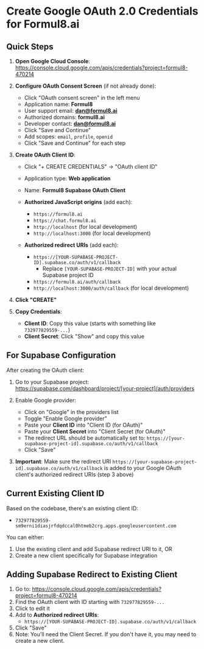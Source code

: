# Create Google OAuth 2.0 Credentials for Formul8.ai

## Quick Steps

1. **Open Google Cloud Console**: 
   https://console.cloud.google.com/apis/credentials?project=formul8-470214

2. **Configure OAuth Consent Screen** (if not already done):
   - Click "OAuth consent screen" in the left menu
   - Application name: **Formul8**
   - User support email: **dan@formul8.ai**
   - Authorized domains: **formul8.ai**
   - Developer contact: **dan@formul8.ai**
   - Click "Save and Continue"
   - Add scopes: `email`, `profile`, `openid`
   - Click "Save and Continue" for each step

3. **Create OAuth Client ID**:
   - Click "+ CREATE CREDENTIALS" → "OAuth client ID"
   - Application type: **Web application**
   - Name: **Formul8 Supabase OAuth Client**
   
   - **Authorized JavaScript origins** (add each):
     - `https://formul8.ai`
     - `https://chat.formul8.ai`
     - `http://localhost` (for local development)
     - `http://localhost:3000` (for local development)
   
   - **Authorized redirect URIs** (add each):
     - `https://[YOUR-SUPABASE-PROJECT-ID].supabase.co/auth/v1/callback`
       - Replace `[YOUR-SUPABASE-PROJECT-ID]` with your actual Supabase project ID
     - `https://formul8.ai/auth/callback`
     - `http://localhost:3000/auth/callback` (for local development)

4. **Click "CREATE"**

5. **Copy Credentials**:
   - **Client ID**: Copy this value (starts with something like `732977829559-...`)
   - **Client Secret**: Click "Show" and copy this value

## For Supabase Configuration

After creating the OAuth client:

1. Go to your Supabase project: https://supabase.com/dashboard/project/[your-project]/auth/providers

2. Enable Google provider:
   - Click on "Google" in the providers list
   - Toggle "Enable Google provider"
   - Paste your **Client ID** into "Client ID (for OAuth)"
   - Paste your **Client Secret** into "Client Secret (for OAuth)"
   - The redirect URL should be automatically set to:
     `https://[your-supabase-project-id].supabase.co/auth/v1/callback`
   - Click "Save"

3. **Important**: Make sure the redirect URI `https://[your-supabase-project-id].supabase.co/auth/v1/callback` is added to your Google OAuth client's authorized redirect URIs (step 3 above)

## Current Existing Client ID

Based on the codebase, there's an existing client ID:
- `732977829559-sm9erni1diasjrfdqdccal0htmeb2crg.apps.googleusercontent.com`

You can either:
1. Use the existing client and add Supabase redirect URI to it, OR
2. Create a new client specifically for Supabase integration

## Adding Supabase Redirect to Existing Client

1. Go to: https://console.cloud.google.com/apis/credentials?project=formul8-470214
2. Find the OAuth client with ID starting with `732977829559-...`
3. Click to edit it
4. Add to **Authorized redirect URIs**:
   - `https://[YOUR-SUPABASE-PROJECT-ID].supabase.co/auth/v1/callback`
5. Click "Save"
6. Note: You'll need the Client Secret. If you don't have it, you may need to create a new client.
